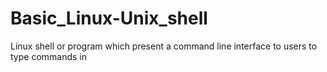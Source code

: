 # Basic_Linux-Unix_shell
Linux shell or program which present a command line interface to users to type commands in
